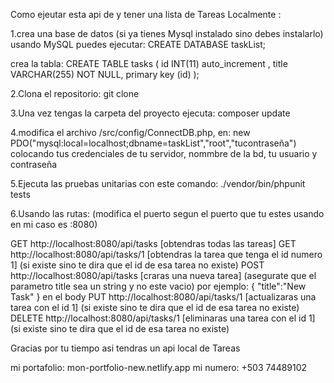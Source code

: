 Como ejeutar esta api de y tener una lista de Tareas Localmente :

1.crea una base de datos
(si ya tienes Mysql instalado sino debes instalarlo)
usando MySQL puedes ejecutar:
CREATE DATABASE taskList;

crea la tabla:
CREATE TABLE tasks (
id INT(11) auto_increment ,
title VARCHAR(255) NOT NULL,
primary key (id)
);

2.Clona el repositorio:
git clone <en enlace de este repositorio>

3.Una vez tengas la carpeta del proyecto 
ejecuta:
composer update

4.modifica el archivo /src/config/ConnectDB.php,
en:
new PDO("mysql:local=localhost;dbname=taskList","root","tucontraseña")
colocando tus credenciales de tu servidor, nommbre de la bd, tu usuario y contraseña

5.Ejecuta las pruebas unitarias con este comando:
./vendor/bin/phpunit tests

6.Usando las rutas:
(modifica el puerto segun el puerto que tu estes usando en mi caso es :8080)

GET http://localhost:8080/api/tasks [obtendras todas las tareas]
GET http://localhost:8080/api/tasks/1 [obtendras la tarea que tenga el id numero 1] (si existe sino te dira que el id de esa tarea no existe)
POST http://localhost:8080/api/tasks [craras una nueva tarea] (asegurate que el parametro title sea un string y no este vacio) por ejemplo: 
{
    "title":"New Task"
}
en el body
PUT http://localhost:8080/api/tasks/1 [actualizaras una tarea con el id 1] (si existe sino te dira que el id de esa tarea no existe)
DELETE  http://localhost:8080/api/tasks/1 [eliminaras una tarea con el id 1] (si existe sino te dira que el id de esa tarea no existe)

Gracias por tu tiempo asi tendras un api local de Tareas

mi portafolio: mon-portfolio-new.netlify.app
mi numero: +503 74489102

